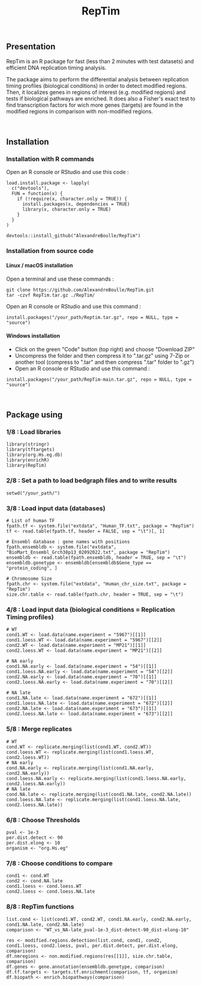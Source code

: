 <h1 align="center">RepTim</h1>


&nbsp;


## Presentation
RepTim is an R package for fast (less than 2 minutes with test datasets) and efficient DNA replication timing analysis.

The package aims to perform the differential analysis between replication timing profiles (biological conditions) in order to detect modified regions. 
Then, it localizes genes in regions of interest (e.g. modified regions) and tests if biological pathways are enriched.
It does also a Fisher's exact test to find transcription factors for wich more genes (targets) are found in the modified regions in comparison with non-modified regions.


&nbsp;


## Installation

### Installation with R commands

Open an R console or RStudio and use this code :

```
load.install.package <- lapply(
  c("devtools"),
  FUN = function(x) {
    if (!require(x, character.only = TRUE)) {
      install.packages(x, dependencies = TRUE)
      library(x, character.only = TRUE)
    }
  }
)

devtools::install_github("AlexandreBoulle/RepTim")
```

### Installation from source code

#### Linux / macOS installation
Open a terminal and use these commands :

```
git clone https://github.com/AlexandreBoulle/RepTim.git
tar -czvf RepTim.tar.gz ./RepTim/
```

Open an R console or RStudio and use this command :

```
install.packages("/your_path/Reptim.tar.gz", repo = NULL, type = "source")
```

#### Windows installation

* Click on the green "Code" button (top right) and choose "Download ZIP"
* Uncompress the folder and then compress it to ".tar.gz" using 7-Zip or another tool (compress to ".tar" and then compress ".tar" folder to ".gz")
* Open an R console or RStudio and use this command :

```
install.packages("/your_path/RepTim-main.tar.gz", repo = NULL, type = "source")
```


&nbsp;


## Package using

### 1/8 : Load libraries

```
library(stringr)
library(tftargets)
library(org.Hs.eg.db)
library(enrichR)
library(RepTim)
```

### 2/8 : Set a path to load bedgraph files and to write results

```
setwd("/your_path/")
```

### 3/8 : Load input data (databases)

```
# List of human TF
fpath.tf <- system.file("extdata", "Human_TF.txt", package = "RepTim")
tf <- read.table(fpath.tf, header = FALSE, sep = "\t")[, 1]

# Ensembl database : gene names with positions
fpath.ensembldb <- system.file("extdata", "BioMart_Ensembl_Grch38p13_02092022.txt", package = "RepTim")
ensembldb <- read.table(fpath.ensembldb, header = TRUE, sep = "\t")
ensembldb.genetype <- ensembldb[ensembldb$Gene_type == "protein_coding", ]

# Chromosome Size
fpath.chr <- system.file("extdata", "Human_chr_size.txt", package = "RepTim")
size.chr.table <- read.table(fpath.chr, header = TRUE, sep = "\t")
```

### 4/8 : Load input data (biological conditions = Replication Timing profiles)

```
# WT
cond1.WT <- load.data(name.experiment = "5967")[[1]]
cond1.loess.WT <- load.data(name.experiment = "5967")[[2]]
cond2.WT <- load.data(name.experiment = "MP21")[[1]]
cond2.loess.WT <- load.data(name.experiment = "MP21")[[2]]

# NA early
cond1.NA.early <- load.data(name.experiment = "54")[[1]]
cond1.loess.NA.early <- load.data(name.experiment = "54")[[2]]
cond2.NA.early <- load.data(name.experiment = "70")[[1]]
cond2.loess.NA.early <- load.data(name.experiment = "70")[[2]]

# NA late
cond1.NA.late <- load.data(name.experiment = "672")[[1]]
cond1.loess.NA.late <- load.data(name.experiment = "672")[[2]]
cond2.NA.late <- load.data(name.experiment = "673")[[1]]
cond2.loess.NA.late <- load.data(name.experiment = "673")[[2]]
```

### 5/8 : Merge replicates

```
# WT
cond.WT <- replicate.merging(list(cond1.WT, cond2.WT))
cond.loess.WT <- replicate.merging(list(cond1.loess.WT, cond2.loess.WT))
# NA early
cond.NA.early <- replicate.merging(list(cond1.NA.early, cond2.NA.early))
cond.loess.NA.early <- replicate.merging(list(cond1.loess.NA.early, cond2.loess.NA.early))
# NA late
cond.NA.late <- replicate.merging(list(cond1.NA.late, cond2.NA.late))
cond.loess.NA.late <- replicate.merging(list(cond1.loess.NA.late, cond2.loess.NA.late))
```

### 6/8 : Choose Thresholds

```
pval <- 1e-3
per.dist.detect <- 90
per.dist.elong <- 10
organism <- "org.Hs.eg"
```

### 7/8 : Choose conditions to compare

```
cond1 <- cond.WT
cond2 <- cond.NA.late
cond1.loess <- cond.loess.WT
cond2.loess <- cond.loess.NA.late
```

### 8/8 : RepTim functions

```
list.cond <- list(cond1.WT, cond2.WT, cond1.NA.early, cond2.NA.early, cond1.NA.late, cond2.NA.late)
comparison <- "WT_vs_NA-late_pval-1e-3_dist-detect-90_dist-elong-10"

res <- modified.regions.detection(list.cond, cond1, cond2, cond1.loess, cond2.loess, pval, per.dist.detect, per.dist.elong, comparison)
df.nmregions <- non.modified.regions(res[[1]], size.chr.table, comparison)
df.genes <- gene.annotation(ensembldb.genetype, comparison)
df.tf.targets <- targets.tf.enrichment(comparison, tf, organism)
df.biopath <- enrich.biopathways(comparison)
```
